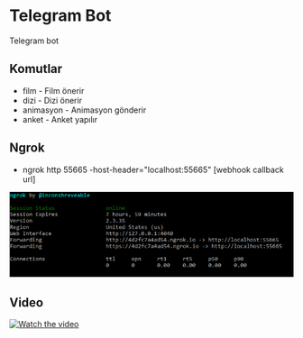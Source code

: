 # Telegram Bot
Telegram bot

## Komutlar
- film - Film önerir
- dizi - Dizi önerir
- animasyon - Animasyon gönderir
- anket - Anket yapılır

## Ngrok
- ngrok http 55665 -host-header="localhost:55665" [webhook callback url]

![Ngrok](https://github.com/abdullahkahriman/TelegramBot/blob/master/TelegramBot.Web/wwwroot/img/ngrok.png?raw=true)

## Video
[![Watch the video](https://i.imgur.com/vKb2F1B.png)](https://streamable.com/a94heg)
